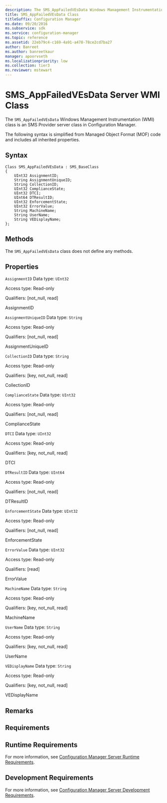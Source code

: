 ```yaml
---
description: The SMS_AppFailedVEsData Windows Management Instrumentation (WMI) class is an SMS Provider server class in Configuration Manager.
title: SMS_AppFailedVEsData Class
titleSuffix: Configuration Manager
ms.date: 09/20/2016
ms.subservice: sdk
ms.service: configuration-manager
ms.topic: reference
ms.assetid: 22eb79c4-c169-4a91-a478-78ce2cd7ba27
author: Banreet
ms.author: banreetkaur
manager: apoorvseth
ms.localizationpriority: low
ms.collection: tier3
ms.reviewer: mstewart
---
```


# SMS_AppFailedVEsData Server WMI Class

The `SMS_AppFailedVEsData` Windows Management Instrumentation (WMI) class is an SMS Provider server class in Configuration Manager.

The following syntax is simplified from Managed Object Format (MOF) code and includes all inherited properties.

## Syntax

```
Class SMS_AppFailedVEsData : SMS_BaseClass
{
    UInt32 AssignmentID;
    String AssignmentUniqueID;
    String CollectionID;
    UInt32 ComplianceState;
    UInt32 DTCI;
    UInt64 DTResultID;
    UInt32 EnforcementState;
    UInt32 ErrorValue;
    String MachineName;
    String UserName;
    String VEDisplayName;
};
```

## Methods
 The `SMS_AppFailedVEsData` class does not define any methods.

## Properties
 `AssignmentID`
 Data type: `UInt32`

 Access type: Read-only

 Qualifiers: [not_null, read]

 AssignmentID

 `AssignmentUniqueID`
 Data type: `String`

 Access type: Read-only

 Qualifiers: [not_null, read]

 AssignmentUniqueID

 `CollectionID`
 Data type: `String`

 Access type: Read-only

 Qualifiers: [key, not_null, read]

 CollectionID

 `ComplianceState`
 Data type: `UInt32`

 Access type: Read-only

 Qualifiers: [not_null, read]

 ComplianceState

 `DTCI`
 Data type: `UInt32`

 Access type: Read-only

 Qualifiers: [key, not_null, read]

 DTCI

 `DTResultID`
 Data type: `UInt64`

 Access type: Read-only

 Qualifiers: [not_null, read]

 DTResultID

 `EnforcementState`
 Data type: `UInt32`

 Access type: Read-only

 Qualifiers: [not_null, read]

 EnforcementState

 `ErrorValue`
 Data type: `UInt32`

 Access type: Read-only

 Qualifiers: [read]

 ErrorValue

 `MachineName`
 Data type: `String`

 Access type: Read-only

 Qualifiers: [key, not_null, read]

 MachineName

 `UserName`
 Data type: `String`

 Access type: Read-only

 Qualifiers: [key, not_null, read]

 UserName

 `VEDisplayName`
 Data type: `String`

 Access type: Read-only

 Qualifiers: [key, not_null, read]

 VEDisplayName

## Remarks

## Requirements

## Runtime Requirements
 For more information, see [Configuration Manager Server Runtime Requirements](../../../develop/core/reqs/server-runtime-requirements.md).

## Development Requirements
 For more information, see [Configuration Manager Server Development Requirements](../../../develop/core/reqs/server-development-requirements.md).
